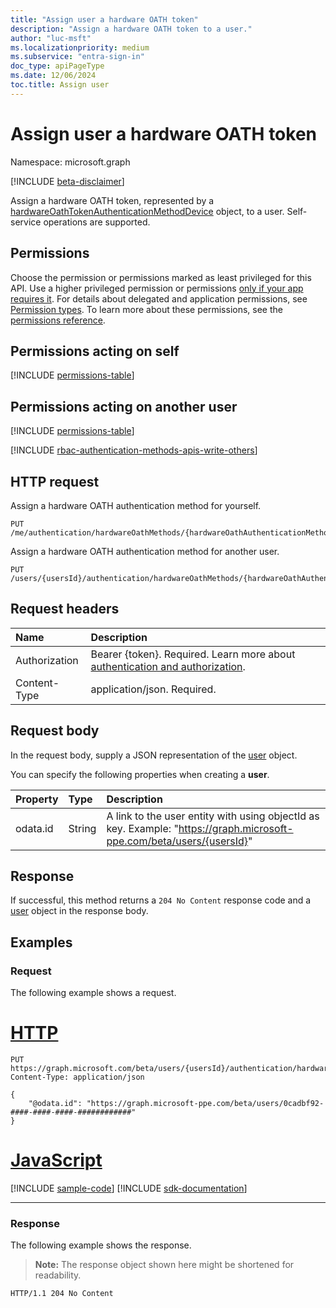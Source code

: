 ```yaml
---
title: "Assign user a hardware OATH token"
description: "Assign a hardware OATH token to a user."
author: "luc-msft"
ms.localizationpriority: medium
ms.subservice: "entra-sign-in"
doc_type: apiPageType
ms.date: 12/06/2024
toc.title: Assign user
---
```


# Assign user a hardware OATH token

Namespace: microsoft.graph

[!INCLUDE [beta-disclaimer](../../includes/beta-disclaimer.md)]

Assign a hardware OATH token, represented by a [hardwareOathTokenAuthenticationMethodDevice](../resources/hardwareoathtokenauthenticationmethoddevice.md) object, to a user. Self-service operations are supported.

## Permissions

Choose the permission or permissions marked as least privileged for this API. Use a higher privileged permission or permissions [only if your app requires it](/graph/permissions-overview#best-practices-for-using-microsoft-graph-permissions). For details about delegated and application permissions, see [Permission types](/graph/permissions-overview#permission-types). To learn more about these permissions, see the [permissions reference](/graph/permissions-reference).

## Permissions acting on self
<!-- { "blockType": "ignored"  } // Note: Removing this line will result in the permissions autogeneration tool overwriting the table. -->
[!INCLUDE [permissions-table](../includes/permissions/hardwareoathtokenauthenticationmethoddevice-put-assignto-permissions.md)]

## Permissions acting on another user
<!-- { "blockType": "ignored"  } // Note: Removing this line will result in the permissions autogeneration tool overwriting the table. -->
[!INCLUDE [permissions-table](../includes/permissions/hardwareoathtokenauthenticationmethoddevice-put-assignto-2-permissions.md)]

[!INCLUDE [rbac-authentication-methods-apis-write-others](../includes/rbac-for-apis/rbac-authentication-methods-apis-write-others.md)]

## HTTP request
Assign a hardware OATH authentication method for yourself.
<!-- {
  "blockType": "ignored"
}
-->
``` http
PUT /me/authentication/hardwareOathMethods/{hardwareOathAuthenticationMethodId}/device/assignTo/$ref
```

Assign a hardware OATH authentication method for another user.
<!-- {
  "blockType": "ignored"
}
-->
``` http
PUT /users/{usersId}/authentication/hardwareOathMethods/{hardwareOathAuthenticationMethodId}/device/assignTo/$ref
```

## Request headers

|Name|Description|
|:---|:---|
|Authorization|Bearer {token}. Required. Learn more about [authentication and authorization](/graph/auth/auth-concepts).|
|Content-Type|application/json. Required.|

## Request body

In the request body, supply a JSON representation of the [user](../resources/user.md) object.

You can specify the following properties when creating a **user**.

|Property|Type|Description|
|:---|:---|:---|
|odata.id|String|A link to the user entity with using objectId as key. Example: "https://graph.microsoft-ppe.com/beta/users/{usersId}"|

## Response

If successful, this method returns a `204 No Content` response code and a [user](../resources/user.md) object in the response body.

## Examples

### Request

The following example shows a request.
# [HTTP](#tab/http)
<!-- {
  "blockType": "request",
  "name": "create_user_from_users"
}
-->
``` http
PUT https://graph.microsoft.com/beta/users/{usersId}/authentication/hardwareOathMethods/{hardwareOathAuthenticationMethodId}/device/assignTo/$ref
Content-Type: application/json

{
    "@odata.id": "https://graph.microsoft-ppe.com/beta/users/0cadbf92-####-####-####-############"
}
```

# [JavaScript](#tab/javascript)
[!INCLUDE [sample-code](../includes/snippets/javascript/create-user-from-users-javascript-snippets.md)]
[!INCLUDE [sdk-documentation](../includes/snippets/snippets-sdk-documentation-link.md)]

---

### Response

The following example shows the response.
>**Note:** The response object shown here might be shortened for readability.
<!-- {
  "blockType": "response",
  "truncated": true
}
-->
``` http
HTTP/1.1 204 No Content
```
